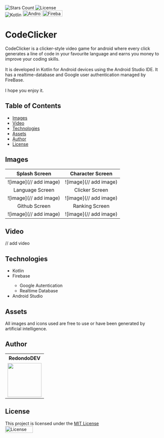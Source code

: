 <div id="Badges1">
    <img alt="Stars Count" src="https://img.shields.io/github/stars/RedondoDev/RandomChamp?style=flat-square&color=yellow">
    <img alt="License" src="https://img.shields.io/github/license/RedondoDev/CodeClicker?style=flat-square&color=rgb(18%2C%20145%2C%2082)">    
</div>
<div id="Badges2">
    <img alt="Kotlin" src="https://img.shields.io/badge/Kotlin-0095D5?&style=flat-square&logo=kotlin&logoColor=white&color=rgb(18%2C145%2C182)">
    <img alt="Android" src="https://img.shields.io/badge/Android-3DDC84?style=for-the-badge&logo=android&logoColor=white&color=white)" width="60" height="20">
    <img alt="Firebase" src="https://img.shields.io/badge/firebase-a08021?style=for-the-badge&logo=firebase&logoColor=white&color=de3308" width="65" height="20">
</div>

# CodeClicker
CodeClicker is a clicker-style video game for android where every click generates a line of code in your favourite language and earns you money to improve your coding skills.
<br><br>
It is developed in Kotlin for Android devices using the Android Studio IDE. It has a realtime-database and Google user authentication managed by FireBase.
<br><br>
I hope you enjoy it.

## Table of Contents
- [Images](#images)
- [Video](#video)
- [Technologies](#technologies)
- [Assets](#assets)
- [Author](#author)
- [License](#license)

## Images
| Splash Screen | Character Screen |
|:---:|:---:|
|![image](// add image)|![image](// add image)|
| Language Screen | Clicker Screen |
|![image](// add image)|![image](// add image)|
| Github Screen | Ranking Screen |
|![image](// add image)|![image](// add image)|

## Video
// add video

## Technologies
<ul>
    <li>Kotlin</li>
    <li>Firebase</li>
    <ul>
      <li>Google Autentication</li>
      <li>Realtime Database</li>
    </ul>
    <li>Android Studio</li>
</ul>

## Assets
All images and icons used are free to use or have been generated by artificial intelligence.

## Author
<table>
    <tr>
        <th>RedondoDEV</th>    
    </tr>
    <tr>        
        <td>
            <a href="https://github.com/RedondoDev">
                <img src="https://avatars.githubusercontent.com/u/163606882?v=1" width="110px"> 
            </a>
        </td>
    </tr>
</table>

## License
This project is licensed under the [MIT License](LICENSE)    
<img alt="License" src="https://img.shields.io/github/license/RedondoDev/CodeClicker?style=flat-square&color=rgb(18%2C%20145%2C%2082)" width="90" height="22">    
